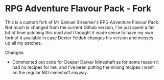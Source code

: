 # RPG Adventure Flavour Pack - Fork

This is a custom fork of Mr Samuel Streamer's RPG Adventure Flavour Pack. Not much is changed from the current Github version, I've just spent a fair bit of time patching this mod and I thought it made sense to have my own fork of it available in case Dexter Feldoh changes his version and messes up all my patches.

Changes:
- Commented out code for Deeper Darker Mineshaft as for some reason it had no recipes for me, and I've been putting the mining recipes I want on the regular MO mineshaft anyway.
